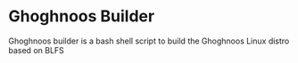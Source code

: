 # Ghoghnoos Builder
Ghoghnoos builder is a bash shell script to build the Ghoghnoos Linux distro based on BLFS
